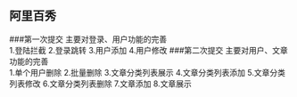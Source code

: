  ## 阿里百秀
###第一次提交 主要对登录、用户功能的完善  
    1.登陆拦截
    2.登录跳转
    3.用户添加
    4.用户修改
###第二次提交 主要对用户、文章功能的完善  
    1.单个用户删除
    2.批量删除
    3.文章分类列表展示
    4.文章分类列表添加
    5.文章分类列表修改
    6.文章分类列表删除
    7.文章添加
    8.文章展示